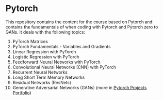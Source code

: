 # Pytorch

This repository contains the content for the course based on Pytorch and contains the fundamentals of when coding with Pytorch and Pytorch zero to GANs. It deals with the following topics: 
1. PyTorch Matrices
2. PyTorch Fundamentals - Variables and Gradients
3. Linear Regression with PyTorch
4. Logistic Regression with PyTorch
5. Feedforward Neural Networks with PyTorch
6. Convolutional Neural Networks (CNN) with PyTorch
7. Recurrent Neural Networks
8. Long Short Term Memory Networks
9. Residual Networks (ResNets)
10. Generative Adversarial Networks (GANs) (more in [Pytorch Projects Portfolio](https://github.com/AnshMittal1811/PytorchProjectsPortfolio))

